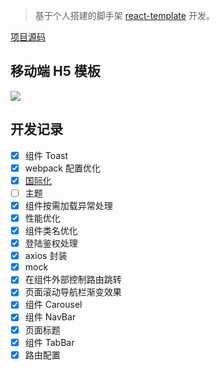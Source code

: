 > 基于个人搭建的脚手架 [react-template](https://github.com/zhuanglong/react-template) 开发。

[项目源码](https://github.com/zhuanglong/react-template/tree/h5)

## 移动端 H5 模板

![](https://gitee.com/zloooong/image_store/raw/master/img/20210527140651.gif)

## 开发记录

- [x] 组件 Toast
- [x] webpack 配置优化
- [x] [国际化](https://github.com/zhuanglong/react-i18n-demo/tree/react-intl-demo)
- [ ] 主题
- [x] 组件按需加载异常处理
- [x] 性能优化
- [x] 组件类名优化
- [x] 登陆鉴权处理
- [x] axios 封装
- [x] mock
- [x] 在组件外部控制路由跳转
- [x] 页面滚动导航栏渐变效果
- [x] 组件 Carousel
- [x] 组件 NavBar
- [x] 页面标题
- [x] 组件 TabBar
- [x] 路由配置
